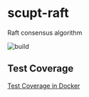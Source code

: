 # scupt-raft

Raft consensus algorithm

![build](https://github.com/scuptio/scupt-raft/actions/workflows/build.yaml/badge.svg)

## Test Coverage

[Test Coverage in Docker](doc/coverage.md)